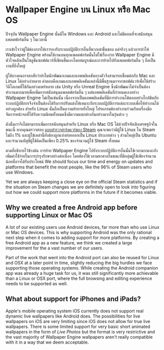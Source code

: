 # Wallpaper Engine บน Linux หรือ Mac OS

ปัจจุบัน Wallpaper Engine นั้นมีใน Windows และ Android และไม่มีแผนที่จะสนับสนุนแพลตฟอร์มอื่น ๆ ในเวลานี้

เราเข้าใจว่าผู้ใช้ต้องการให้เรารองรับระบบปฏิบัติการอื่นที่พวกเขาชื่นชอบ แต่จริงๆ แล้วการทำให้ Wallpaper Engine พร้อมใช้งานบนทุกแพลตฟอร์มนั้นไม่ใช่เรื่องง่าย Wallpaper Engine มีหัวใจหลักเป็นโซลูชันซอฟต์แวร์ที่เขียนขึ้นเองโดยสมบูรณ์และการย้ายไปยังแพลตฟอร์มอื่น ๆ ถือเป็นงานที่ยิ่งใหญ่

ผู้ใช้บางคนอาจสงสัยว่าทำไมนักพัฒนาเกมและแอพพลิเคชันบางตัวจึงสามารถเชื่อมต่อกับ Mac และ Linux ได้อย่างง่ายดาย คำตอบคือเกมและแอพพลิเคชันเหล่านี้มีพื้นฐานมาจากซอฟต์แวร์เพื่อใช้สร้างวิดีโอเกมที่ใช้กันอย่างแพร่หลาย เช่น Unity หรือ Unreal Engine ซึ่งนักพัฒนาไม่จำเป็นต้องทำงานมากมายเพื่อเพิ่มการสนับสนุนแพลตฟอร์มอื่น ๆ แต่แอพพลิเคชันที่กำหนดเองอย่าง Wallpaper Engine ไม่เป็นเช่นนั้น เนื่องจากเป็นแอพพลิเคชันที่มีการทำงานโต้ตอบอย่างใกล้ชิดกับระบบปฏิบัติการจึงจำเป็นต้องได้รับการปรับแต่งให้เหมาะกับระบบปฏิบัติการแต่ละระบบเพื่อให้ทำงานได้อย่างถูกต้อง สำหรับ Linux นั้นถือเป็นความท้าทายยิ่งใหญ่ โปรแกรมต้องทำงานร่วมกับเครื่องมือจัดการหน้าจอที่ได้รับความนิยมทั้งหมดซึ่งมีความแตกต่างกันอย่างมากในรุ่นต่าง ๆ

ดังนั้นเราจึงไม่สามารถเพิ่มการสนับสนุนสำหรับ Linux หรือ Mac OS ได้ด้วยปัจจัยเชิงเศรษฐกิจในขณะนี้ หากคุณตรวจสอบ [แบบสำรวจฮาร์ดแวร์ของ Steam](https://store.steampowered.com/hwsurvey) คุณจะพบว่ามีผู้ใช้ Linux ใน Steam ไม่ถึง 1% และผู้ใช้เหล่านี้ยังต้องถูกแบ่งย่อยออกเป็น Linux ประเภทต่าง ๆ ส่วนใหญ่เป็น Ubuntu และจำนวนบัญชีผู้ใช้คิดเป็นเพียง 0.25% ของจำนวนผู้ใช้ Steam ทั้งหมด

ตามที่อธิบายไว้ข้างต้น การย้าย Wallpaper Engine ไปยังระบบปฏิบัติการอื่นนั้นใช้เวลามากและยังเพิ่มค่าใช้จ่ายในการบำรุงรักษาอย่างต่อเนื่อง โดยต้องใช้เวลามหาศาลในขณะที่มีกลุ่มผู้ใช้เพียงจำนวนน้อยที่อาจได้รับประโยชน์ We should focus our time and energy on updates and platforms that benefit the most people, like the 96% of Steam users who use Windows.

Yet we are always keeping a close eye on the official Steam statistics and if the situation on Steam changes we are definitely open to look into figuring out how we could support more platforms in the future if it becomes viable.

## Why we created a free Android app before supporting Linux or Mac OS

A lot of our existing users use Android devices, far more than who use Linux or Mac OS devices. This is why supporting Android was the only rational next step when it comes to adding support for more platforms. By creating a free Android app as a new feature, we think we created a large improvement for the a vast number of our users.

Part of the work that went into the Android port can also be reused for Linux and OSX at a later point in time, slightly reducing the big hurdles we face supporting those operating systems. While creating the Android companion app was already a huge task for us, it was still significantly more achievable than a Linux or OSX port, where the full browsing and editing experience needs to be supported as well.

## What about support for iPhones and iPads?

Apple's mobile operating system iOS currently does not support real dynamic live wallpapers like Android does. The possibilities for live wallpapers on iOS are very limiting since iOS does not allow for true live wallpapers. There is some limited support for very basic short animated wallpapers in the form of *Live Photos* but the format is very restrictive and the vast majority of Wallpaper Engine wallpapers aren't really compatible with it in a way that we deem acceptable.